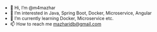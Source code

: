 - 👋 Hi, I’m @m4mazhar
- 👀 I’m interested in Java, Spring Boot, Docker, Microservice, Angular 
- 🌱 I’m currently learning Docker, Microservice etc.
- 📫 How to reach me mazharidb@gmail.com

<!---
m4mazhar/m4mazhar is a ✨ special ✨ repository because its `README.md` (this file) appears on your GitHub profile.
You can click the Preview link to take a look at your changes.
--->
